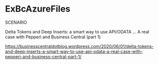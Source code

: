 # ExBcAzureFiles

SCENARIO

Delta Tokens and Deep Inserts: a smart way to use API/ODATA ... A real case with Pepperi and Business Central (part 1)

https://businesscentraldotblog.wordpress.com/2020/06/01/delta-tokens-and-deep-inserts-a-smart-way-to-use-api-odata-a-real-case-with-pepperi-and-business-central-part-1/
